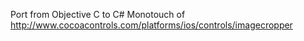 Port from Objective C to C# Monotouch of http://www.cocoacontrols.com/platforms/ios/controls/imagecropper
